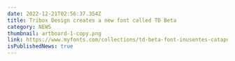 ```yaml
---
date: 2022-12-21T02:56:37.354Z
title: Tribox Design creates a new font called TD Beta
category: NEWS
thumbnail: artboard-1-copy.png
link: https://www.myfonts.com/collections/td-beta-font-inusentes-catapusan
isPublishedNews: true
---
```

